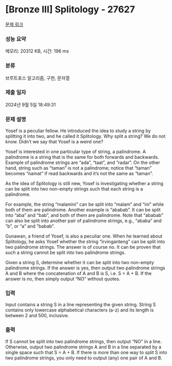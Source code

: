 # [Bronze III] Splitology - 27627 

[문제 링크](https://www.acmicpc.net/problem/27627) 

### 성능 요약

메모리: 20312 KB, 시간: 196 ms

### 분류

브루트포스 알고리즘, 구현, 문자열

### 제출 일자

2024년 9월 5일 18:49:31

### 문제 설명

<p>Yosef is a peculiar fellow. He introduced the idea to study a string by splitting it into two, and he called it Splitology. Why split a string? We do not know. Didn’t we say that Yosef is a weird one?</p>

<p>Yosef is interested in one particular type of string, a palindrome. A palindrome is a string that is the same for both forwards and backwards. Example of palindrome strings are “ada”, “taat”, and “radar”. On the other hand, string such as “taman” is not a palindrome; notice that “taman” becomes “namat” if read backwards and it’s not the same as “taman”.</p>

<p>As the idea of Splitology is still new, Yosef is investigating whether a string can be split into two non-empty strings such that each string is a palindrome.</p>

<p>For example, the string “malamini” can be split into “malam” and “ini” while both of them are palindrome. Another example is “ababab”. It can be split into “aba” and “bab”, and both of them are palindrome. Note that “ababab” can also be split into another pair of palindrome strings, e.g., “ababa” and “b”, or “a” and “babab”.</p>

<p>Gunawan, a friend of Yosef, is also a peculiar one. When he learned about Splitology, he asks Yosef whether the string “irvinganteng” can be split into two palindrome strings. The answer is of course no. It can be proven that such a string cannot be split into two palindrome strings.</p>

<p>Given a string S, determine whether it can be split into two non-empty palindrome strings. If the answer is yes, then output two palindrome strings A and B where the concatenation of A and B is S, i.e. S = A + B. If the answer is no, then simply output “NO” without quotes.</p>

### 입력 

 <p>Input contains a string S in a line representing the given string. String S contains only lowercase alphabetical characters (a-z) and its length is between 2 and 500, inclusive.</p>

### 출력 

 <p>If S cannot be split into two palindrome strings, then output “NO” in a line. Otherwise, output two palindrome strings A and B in a line separated by a single space such that S = A + B. If there is more than one way to split S into two palindrome strings, you only need to output (any) one pair of A and B.</p>

